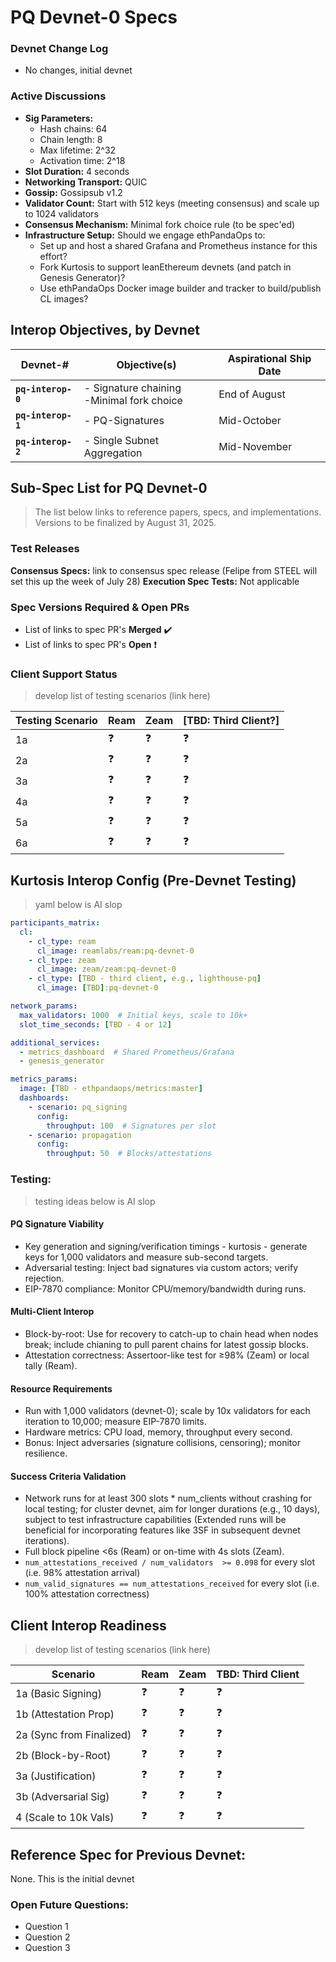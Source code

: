 # PQ Devnet-0 Specs


### Devnet Change Log
- No changes, initial devnet 


### Active Discussions

- **Sig Parameters:**
    - Hash chains: 64
    - Chain length: 8
    - Max lifetime: 2^32
    - Activation time: 2^18
- **Slot Duration:** 4 seconds
- **Networking Transport:** QUIC
- **Gossip:** Gossipsub v1.2
- **Validator Count:** Start with 512 keys (meeting consensus) and scale up to 1024 validators
- **Consensus Mechanism:** Minimal fork choice rule (to be spec'ed)
- **Infrastructure Setup:** Should we engage ethPandaOps to:
    - Set up and host a shared Grafana and Prometheus instance for this effort?
    - Fork Kurtosis to support leanEthereum devnets (and patch in Genesis Generator)?
    - Use ethPandaOps Docker image builder and tracker to build/publish CL images?

## Interop Objectives, by Devnet
| Devnet-# | Objective(s) | Aspirational Ship Date |
| --------- | ------------ | ----------------------- |
| **`pq-interop-0`** |  - Signature chaining<br>-Minimal fork choice | End of August |
| **`pq-interop-1`** | - PQ-Signatures | Mid-October |
| **`pq-interop-2`** | - Single Subnet Aggregation | Mid-November |


## Sub-Spec List for PQ Devnet-0
>The list below links to reference papers, specs, and implementations. Versions to be finalized by August 31, 2025.


### Test Releases

**Consensus Specs:** link to consensus spec release (Felipe from STEEL will set this up the week of July 28)
**Execution Spec Tests:** Not applicable

### Spec Versions Required & Open PRs

- List of links to spec PR's **Merged** :heavy_check_mark: 
- List of links to spec PR's **Open** :exclamation:


### Client Support Status
>develop list of testing scenarios (link here)

| Testing Scenario | Ream | Zeam | [TBD: Third Client?] |
|------------------|------|------|----------------------|
| 1a | :question: | :question: | :question: |
| 2a | :question: | :question: | :question: |
| 3a | :question: | :question: | :question: |
| 4a | :question: | :question: | :question: |
| 5a | :question: | :question: | :question: |
| 6a | :question: | :question: | :question: |

## Kurtosis Interop Config (Pre-Devnet Testing)

>yaml below is AI slop

```yaml
participants_matrix:
  cl:
    - cl_type: ream
      cl_image: reamlabs/ream:pq-devnet-0
    - cl_type: zeam
      cl_image: zeam/zeam:pq-devnet-0
    - cl_type: [TBD - third client, e.g., lighthouse-pq]
      cl_image: [TBD]:pq-devnet-0

network_params:
  max_validators: 1000  # Initial keys, scale to 10k+
  slot_time_seconds: [TBD - 4 or 12]

additional_services:
  - metrics_dashboard  # Shared Prometheus/Grafana
  - genesis_generator

metrics_params:
  image: [TBD - ethpandaops/metrics:master]
  dashboards:
    - scenario: pq_signing
      config:
        throughput: 100  # Signatures per slot
    - scenario: propagation
      config:
        throughput: 50  # Blocks/attestations
```

### Testing:

>testing ideas below is AI slop

#### PQ Signature Viability
  * Key generation and signing/verification timings - kurtosis - generate keys for 1,000 validators and measure sub-second targets.
  * Adversarial testing: Inject bad signatures via custom actors; verify rejection.
  * EIP-7870 compliance: Monitor CPU/memory/bandwidth during runs.

#### Multi-Client Interop
  * Block-by-root: Use for recovery to catch-up to chain head when nodes break; include chianing to pull parent chains for latest gossip blocks.
  * Attestation correctness: Assertoor-like test for ≥98% (Zeam) or local tally (Ream).

#### Resource Requirements
  * Run with 1,000 validators (devnet-0); scale by 10x validators for each iteration to 10,000; measure EIP-7870 limits.
  * Hardware metrics: CPU load, memory, throughput every second.
  * Bonus: Inject adversaries (signature collisions, censoring); monitor resilience.

#### Success Criteria Validation
  * Network runs for at least 300 slots * num_clients without crashing for local testing; for cluster devnet, aim for longer durations (e.g., 10 days), subject to test infrastructure capabilities (Extended runs will be beneficial for incorporating features like 3SF in subsequent devnet iterations).
  * Full block pipeline <6s (Ream) or on-time with 4s slots (Zeam).
  * `num_attestations_received / num_validators  >= 0.098` for every slot (i.e. 98% attestation arrival)
  * `num_valid_signatures == num_attestations_received` for every slot (i.e. 100% attestation correctness)

## Client Interop Readiness

>develop list of testing scenarios (link here)

| Scenario | Ream | Zeam | TBD: Third Client |
| -------- | ---- | ---- | ------------------- |
| 1a (Basic Signing) | :question: | :question: | :question: |
| 1b (Attestation Prop) | :question: | :question: | :question: |
| 2a (Sync from Finalized) | :question: | :question: | :question: |
| 2b (Block-by-Root) | :question: | :question: | :question: |
| 3a (Justification) | :question: | :question: | :question: |
| 3b (Adversarial Sig) | :question: | :question: | :question: |
| 4 (Scale to 10k Vals) | :question: | :question: | :question: |

## Reference Spec for Previous Devnet: 
None. This is the initial devnet

### Open Future Questions:
  - Question 1
  - Question 2
  - Question 3
